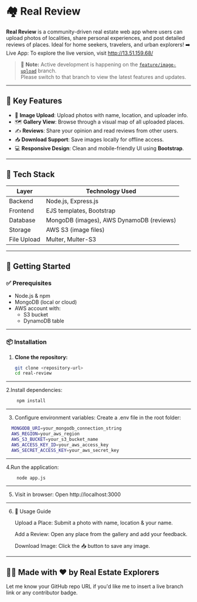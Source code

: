 # 🏘️ Real Review

**Real Review** is a community-driven real estate web app where users can upload photos of localities, share personal experiences, and post detailed reviews of places. Ideal for home seekers, travelers, and urban explorers! 
➡️ Live App: To explore the live version, visit http://13.51.159.68/
> 🔀 **Note:** Active development is happening on the [`feature/image-upload`](https://github.com/your-username/real-review/tree/feature/image-upload) branch.  
> Please switch to that branch to view the latest features and updates.

---

## 🌟 Key Features

- 📸 **Image Upload**: Upload photos with name, location, and uploader info.
- 🗺️ **Gallery View**: Browse through a visual map of all uploaded places.
- ✍️ **Reviews**: Share your opinion and read reviews from other users.
- 📥 **Download Support**: Save images locally for offline access.
- 💻 **Responsive Design**: Clean and mobile-friendly UI using **Bootstrap**.

---

## 🧰 Tech Stack

| Layer       | Technology Used                     |
|-------------|--------------------------------------|
| Backend     | Node.js, Express.js                  |
| Frontend    | EJS templates, Bootstrap             |
| Database    | MongoDB (images), AWS DynamoDB (reviews) |
| Storage     | AWS S3 (image files)                 |
| File Upload | Multer, Multer-S3                    |

---

## 🚀 Getting Started

### ✅ Prerequisites

- Node.js & npm
- MongoDB (local or cloud)
- AWS account with:
  - S3 bucket
  - DynamoDB table

---

### 📦 Installation

1. **Clone the repository:**

   ```bash
   git clone <repository-url>
   cd real-review
---
2.Install dependencies:
```bash
    npm install
```
---
3. Configure environment variables:
Create a .env file in the root folder:
```bash
  MONGODB_URI=your_mongodb_connection_string
  AWS_REGION=your_aws_region
  AWS_S3_BUCKET=your_s3_bucket_name
  AWS_ACCESS_KEY_ID=your_aws_access_key
  AWS_SECRET_ACCESS_KEY=your_aws_secret_key
```
---
4.Run the application:
```bash
    node app.js
```
---
5. Visit in browser:
Open http://localhost:3000
---
6. 🎯 Usage Guide
       
    Upload a Place: Submit a photo with name, location & your name.
    
    Add a Review: Open any place from the gallery and add your feedback.
    
    Download Image: Click the 📥 button to save any image.
---
👩‍💻 Made with ❤️ by Real Estate Explorers
---
Let me know your GitHub repo URL if you'd like me to insert a live branch link or any contributor badge.
